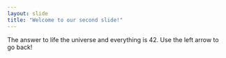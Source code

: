 ```yaml
---
layout: slide
title: "Welcome to our second slide!"
---
```

The answer to life the universe and everything is 42.
Use the left arrow to go back!

